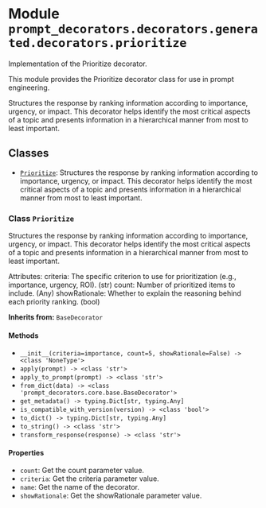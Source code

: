 # Module `prompt_decorators.decorators.generated.decorators.prioritize`

Implementation of the Prioritize decorator.

This module provides the Prioritize decorator class for use in prompt engineering.

Structures the response by ranking information according to importance, urgency, or impact. This decorator helps identify the most critical aspects of a topic and presents information in a hierarchical manner from most to least important.

## Classes

- [`Prioritize`](#class-prioritize): Structures the response by ranking information according to importance, urgency, or impact. This decorator helps identify the most critical aspects of a topic and presents information in a hierarchical manner from most to least important.

### Class `Prioritize`

Structures the response by ranking information according to importance, urgency, or impact. This decorator helps identify the most critical aspects of a topic and presents information in a hierarchical manner from most to least important.

Attributes:
    criteria: The specific criterion to use for prioritization (e.g., importance, urgency, ROI). (str)
    count: Number of prioritized items to include. (Any)
    showRationale: Whether to explain the reasoning behind each priority ranking. (bool)

**Inherits from:** `BaseDecorator`

#### Methods

- `__init__(criteria=importance, count=5, showRationale=False) -> <class 'NoneType'>`
- `apply(prompt) -> <class 'str'>`
- `apply_to_prompt(prompt) -> <class 'str'>`
- `from_dict(data) -> <class 'prompt_decorators.core.base.BaseDecorator'>`
- `get_metadata() -> typing.Dict[str, typing.Any]`
- `is_compatible_with_version(version) -> <class 'bool'>`
- `to_dict() -> typing.Dict[str, typing.Any]`
- `to_string() -> <class 'str'>`
- `transform_response(response) -> <class 'str'>`
#### Properties

- `count`: Get the count parameter value.
- `criteria`: Get the criteria parameter value.
- `name`: Get the name of the decorator.
- `showRationale`: Get the showRationale parameter value.
